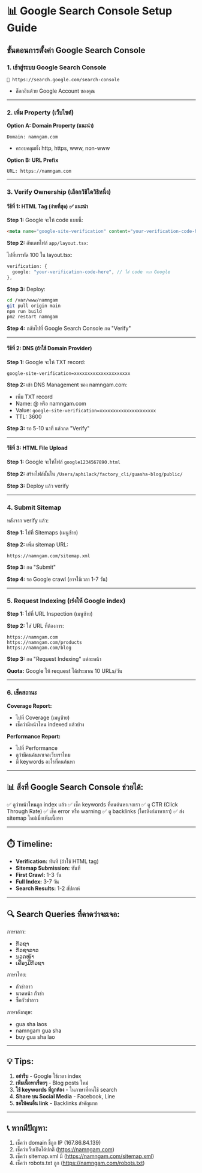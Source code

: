 # 📊 Google Search Console Setup Guide

## ขั้นตอนการตั้งค่า Google Search Console

### 1. เข้าสู่ระบบ Google Search Console
```
🔗 https://search.google.com/search-console
```
- ล็อกอินด้วย Google Account ของคุณ

---

### 2. เพิ่ม Property (เว็บไซต์)

**Option A: Domain Property (แนะนำ)**
```
Domain: namngam.com
```
- ครอบคลุมทั้ง http, https, www, non-www

**Option B: URL Prefix**
```
URL: https://namngam.com
```

---

### 3. Verify Ownership (เลือกวิธีใดวิธีหนึ่ง)

#### **วิธีที่ 1: HTML Tag (ง่ายที่สุด)** ✅ แนะนำ

**Step 1:** Google จะให้ code แบบนี้:
```html
<meta name="google-site-verification" content="your-verification-code-here" />
```

**Step 2:** อัพเดทไฟล์ `app/layout.tsx`:

ไปที่บรรทัด 100 ใน layout.tsx:
```typescript
verification: {
  google: "your-verification-code-here", // ใส่ code จาก Google
},
```

**Step 3:** Deploy:
```bash
cd /var/www/namngam
git pull origin main
npm run build
pm2 restart namngam
```

**Step 4:** กลับไปที่ Google Search Console กด "Verify"

---

#### **วิธีที่ 2: DNS (ถ้าใช้ Domain Provider)**

**Step 1:** Google จะให้ TXT record:
```
google-site-verification=xxxxxxxxxxxxxxxxxxxxx
```

**Step 2:** เข้า DNS Management ของ namngam.com:
- เพิ่ม TXT record
- Name: @ หรือ namngam.com
- Value: `google-site-verification=xxxxxxxxxxxxxxxxxxxxx`
- TTL: 3600

**Step 3:** รอ 5-10 นาที แล้วกด "Verify"

---

#### **วิธีที่ 3: HTML File Upload**

**Step 1:** Google จะให้ไฟล์ `google1234567890.html`

**Step 2:** สร้างไฟล์นั้นใน `/Users/aphilack/factory_cli/guasha-blog/public/`

**Step 3:** Deploy แล้ว verify

---

### 4. Submit Sitemap

หลังจาก verify แล้ว:

**Step 1:** ไปที่ Sitemaps (เมนูซ้าย)

**Step 2:** เพิ่ม sitemap URL:
```
https://namngam.com/sitemap.xml
```

**Step 3:** กด "Submit"

**Step 4:** รอ Google crawl (อาจใช้เวลา 1-7 วัน)

---

### 5. Request Indexing (เร่งให้ Google index)

**Step 1:** ไปที่ URL Inspection (เมนูซ้าย)

**Step 2:** ใส่ URL ที่ต้องการ:
```
https://namngam.com
https://namngam.com/products
https://namngam.com/blog
```

**Step 3:** กด "Request Indexing" แต่ละหน้า

**Quota:** Google ให้ request ได้ประมาณ 10 URLs/วัน

---

### 6. เช็คสถานะ

**Coverage Report:**
- ไปที่ Coverage (เมนูซ้าย)
- เช็คว่ามีหน้าไหน indexed แล้วบ้าง

**Performance Report:**
- ไปที่ Performance
- ดูว่ามีคนค้นหาเจอเว็บเราไหม
- มี keywords อะไรที่คนค้นหา

---

## 📊 สิ่งที่ Google Search Console ช่วยได้:

✅ ดูว่าหน้าไหนถูก index แล้ว
✅ เช็ค keywords ที่คนค้นหาเจอเรา
✅ ดู CTR (Click Through Rate)
✅ เช็ค error หรือ warning
✅ ดู backlinks (ใครลิงก์มาหาเรา)
✅ ส่ง sitemap ใหม่เมื่อเพิ่มเนื้อหา

---

## ⏱️ Timeline:

- **Verification:** ทันที (ถ้าใช้ HTML tag)
- **Sitemap Submission:** ทันที
- **First Crawl:** 1-3 วัน
- **Full Index:** 3-7 วัน
- **Search Results:** 1-2 สัปดาห์

---

## 🔍 Search Queries ที่คาดว่าจะเจอ:

ภาษาลาว:
- ກັວຊາ
- ກັວຊາລາວ
- ນວດໜ້າ
- ເຄື່ອງມືກັວຊາ

ภาษาไทย:
- กัวช่าลาว
- นวดหน้า กัวช่า
- ซื้อกัวช่าลาว

ภาษาอังกฤษ:
- gua sha laos
- namngam gua sha
- buy gua sha lao

---

## 💡 Tips:

1. **อย่ารีบ** - Google ใช้เวลา index
2. **เพิ่มเนื้อหาเรื่อยๆ** - Blog posts ใหม่
3. **ใช้ keywords ที่ถูกต้อง** - ในภาษาที่คนใช้ search
4. **Share บน Social Media** - Facebook, Line
5. **ขอให้คนอื่น link** - Backlinks สำคัญมาก

---

## 📞 หากมีปัญหา:

1. เช็คว่า domain ชี้ถูก IP (167.86.84.139)
2. เช็คว่าเว็บเปิดได้ปกติ (https://namngam.com)
3. เช็คว่า sitemap.xml มี (https://namngam.com/sitemap.xml)
4. เช็คว่า robots.txt ถูก (https://namngam.com/robots.txt)
